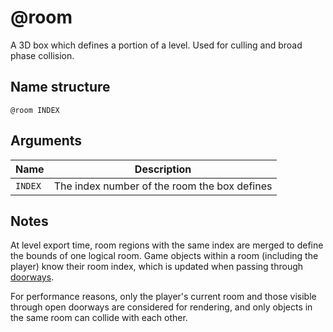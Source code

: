 # @room

A 3D box which defines a portion of a level. Used for culling and broad phase
collision.

## Name structure

```
@room INDEX
```

## Arguments

| Name    | Description                                  |
| ------- | -------------------------------------------- |
| `INDEX` | The index number of the room the box defines |

## Notes

At level export time, room regions with the same index are merged to define the
bounds of one logical room. Game objects within a room (including the player)
know their room index, which is updated when passing through
[doorways](./doorway.md).

For performance reasons, only the player's current room and those visible
through open doorways are considered for rendering, and only objects in the same
room can collide with each other.
